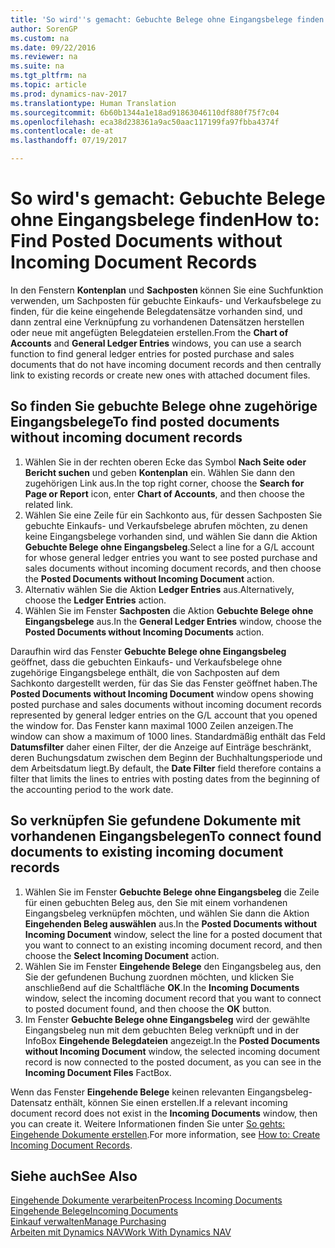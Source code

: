 ```yaml
---
title: 'So wird''s gemacht: Gebuchte Belege ohne Eingangsbelege finden'
author: SorenGP
ms.custom: na
ms.date: 09/22/2016
ms.reviewer: na
ms.suite: na
ms.tgt_pltfrm: na
ms.topic: article
ms.prod: dynamics-nav-2017
ms.translationtype: Human Translation
ms.sourcegitcommit: 6b60b1344a1e18ad91863046110df880f75f7c04
ms.openlocfilehash: eca38d238361a9ac50aac117199fa97fbba4374f
ms.contentlocale: de-at
ms.lasthandoff: 07/19/2017

---
```


# <a name="how-to-find-posted-documents-without-incoming-document-records"></a><span data-ttu-id="99b4e-102">So wird's gemacht: Gebuchte Belege ohne Eingangsbelege finden</span><span class="sxs-lookup"><span data-stu-id="99b4e-102">How to: Find Posted Documents without Incoming Document Records</span></span>
<span data-ttu-id="99b4e-103">In den Fenstern **Kontenplan** und **Sachposten** können Sie eine Suchfunktion verwenden, um Sachposten für gebuchte Einkaufs- und Verkaufsbelege zu finden, für die keine eingehende Belegdatensätze vorhanden sind, und dann zentral eine Verknüpfung zu vorhandenen Datensätzen herstellen oder neue mit angefügten Belegdateien erstellen.</span><span class="sxs-lookup"><span data-stu-id="99b4e-103">From the **Chart of Accounts** and **General Ledger Entries** windows, you can use a search function to find general ledger entries for posted purchase and sales documents that do not have incoming document records and then centrally link to existing records or create new ones with attached document files.</span></span>

## <a name="to-find-posted-documents-without-incoming-document-records"></a><span data-ttu-id="99b4e-104">So finden Sie gebuchte Belege ohne zugehörige Eingangsbelege</span><span class="sxs-lookup"><span data-stu-id="99b4e-104">To find posted documents without incoming document records</span></span>
1. <span data-ttu-id="99b4e-105">Wählen Sie in der rechten oberen Ecke das Symbol **Nach Seite oder Bericht suchen** und geben **Kontenplan** ein. Wählen Sie dann den zugehörigen Link aus.</span><span class="sxs-lookup"><span data-stu-id="99b4e-105">In the top right corner, choose the **Search for Page or Report** icon, enter **Chart of Accounts**, and then choose the related link.</span></span>
2. <span data-ttu-id="99b4e-106">Wählen Sie eine Zeile für ein Sachkonto aus, für dessen Sachposten Sie gebuchte Einkaufs- und Verkaufsbelege abrufen möchten, zu denen keine Eingangsbelege vorhanden sind, und wählen Sie dann die Aktion **Gebuchte Belege ohne Eingangsbeleg**.</span><span class="sxs-lookup"><span data-stu-id="99b4e-106">Select a line for a G/L account for whose general ledger entries you want to see posted purchase and sales documents without incoming document records, and then choose the **Posted Documents without Incoming Document** action.</span></span>
3. <span data-ttu-id="99b4e-107">Alternativ wählen Sie die Aktion **Ledger Entries** aus.</span><span class="sxs-lookup"><span data-stu-id="99b4e-107">Alternatively, choose the **Ledger Entries** action.</span></span>
4. <span data-ttu-id="99b4e-108">Wählen Sie im Fenster **Sachposten** die Aktion **Gebuchte Belege ohne Eingangsbelege** aus.</span><span class="sxs-lookup"><span data-stu-id="99b4e-108">In the **General Ledger Entries** window, choose the **Posted Documents without Incoming Documents** action.</span></span>

<span data-ttu-id="99b4e-109">Daraufhin wird das Fenster **Gebuchte Belege ohne Eingangsbeleg** geöffnet, dass die gebuchten Einkaufs- und Verkaufsbelege ohne zugehörige Eingangsbelege enthält, die von Sachposten auf dem Sachkonto dargestellt werden, für das Sie das Fenster geöffnet haben.</span><span class="sxs-lookup"><span data-stu-id="99b4e-109">The **Posted Documents without Incoming Document** window opens showing posted purchase and sales documents without incoming document records represented by general ledger entries on the G/L account that you opened the window for.</span></span> <span data-ttu-id="99b4e-110">Das Fenster kann maximal 1000 Zeilen anzeigen.</span><span class="sxs-lookup"><span data-stu-id="99b4e-110">The window can show a maximum of 1000 lines.</span></span> <span data-ttu-id="99b4e-111">Standardmäßig enthält das Feld **Datumsfilter** daher einen Filter, der die Anzeige auf Einträge beschränkt, deren Buchungsdatum zwischen dem Beginn der Buchhaltungsperiode und dem Arbeitsdatum liegt.</span><span class="sxs-lookup"><span data-stu-id="99b4e-111">By default, the **Date Filter** field therefore contains a filter that limits the lines to entries with posting dates from the beginning of the accounting period to the work date.</span></span>

## <a name="to-connect-found-documents-to-existing-incoming-document-records"></a><span data-ttu-id="99b4e-112">So verknüpfen Sie gefundene Dokumente mit vorhandenen Eingangsbelegen</span><span class="sxs-lookup"><span data-stu-id="99b4e-112">To connect found documents to existing incoming document records</span></span>
1. <span data-ttu-id="99b4e-113">Wählen Sie im Fenster **Gebuchte Belege ohne Eingangsbeleg** die Zeile für einen gebuchten Beleg aus, den Sie mit einem vorhandenen Eingangsbeleg verknüpfen möchten, und wählen Sie dann die Aktion **Eingehenden Beleg auswählen** aus.</span><span class="sxs-lookup"><span data-stu-id="99b4e-113">In the **Posted Documents without Incoming Document** window, select the line for a posted document that you want to connect to an existing incoming document record, and then choose the **Select Incoming Document** action.</span></span>
2. <span data-ttu-id="99b4e-114">Wählen Sie im Fenster **Eingehende Belege** den Eingangsbeleg aus, den Sie der gefundenen Buchung zuordnen möchten, und klicken Sie anschließend auf die Schaltfläche **OK**.</span><span class="sxs-lookup"><span data-stu-id="99b4e-114">In the **Incoming Documents** window, select the incoming document record that you want to connect to posted document found, and then choose the **OK** button.</span></span>
3. <span data-ttu-id="99b4e-115">Im Fenster **Gebuchte Belege ohne Eingangsbeleg** wird der gewählte Eingangsbeleg nun mit dem gebuchten Beleg verknüpft und in der InfoBox **Eingehende Belegdateien** angezeigt.</span><span class="sxs-lookup"><span data-stu-id="99b4e-115">In the **Posted Documents without Incoming Document** window, the selected incoming document record is now connected to the posted document, as you can see in the **Incoming Document Files** FactBox.</span></span>

<span data-ttu-id="99b4e-116">Wenn das Fenster **Eingehende Belege** keinen relevanten Eingangsbeleg-Datensatz enthält, können Sie einen erstellen.</span><span class="sxs-lookup"><span data-stu-id="99b4e-116">If a relevant incoming document record does not exist in the **Incoming Documents** window, then you can create it.</span></span> <span data-ttu-id="99b4e-117">Weitere Informationen finden Sie unter [So gehts: Eingehende Dokumente erstellen](across-how-create-income-document-records.md).</span><span class="sxs-lookup"><span data-stu-id="99b4e-117">For more information, see [How to: Create Incoming Document Records](across-how-create-income-document-records.md).</span></span>

## <a name="see-also"></a><span data-ttu-id="99b4e-118">Siehe auch</span><span class="sxs-lookup"><span data-stu-id="99b4e-118">See Also</span></span>  
[<span data-ttu-id="99b4e-119">Eingehende Dokumente verarbeiten</span><span class="sxs-lookup"><span data-stu-id="99b4e-119">Process Incoming Documents</span></span>](across-process-income-documents.md)  
[<span data-ttu-id="99b4e-120">Eingehende Belege</span><span class="sxs-lookup"><span data-stu-id="99b4e-120">Incoming Documents</span></span>](across-income-documents.md)  
[<span data-ttu-id="99b4e-121">Einkauf verwalten</span><span class="sxs-lookup"><span data-stu-id="99b4e-121">Manage Purchasing</span></span>](purchasing-manage-purchasing.md)  
[<span data-ttu-id="99b4e-122">Arbeiten mit Dynamics NAV</span><span class="sxs-lookup"><span data-stu-id="99b4e-122">Work With Dynamics NAV</span></span>](ui-work-product.md)

